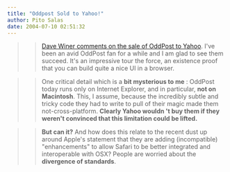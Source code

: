 ```yaml
---
title: "Oddpost Sold to Yahoo!"
author: Pito Salas
date: 2004-07-10 02:51:32
---
```


>>

>> [Dave Winer comments on the sale of OddPost to
Yahoo](<http://archive.scripting.com/2004/07/09>). I've been an avid OddPost
fan for a while and I am glad to see them succeed. It's an impressive tour the
force, an existence proof that you can build quite a nice UI in a browser.

>>

>> One critical detail which is a **bit mysterious to me** : OddPost today
runs only on Internet Explorer, and in particular, **not on Macintosh**. This,
I assume, because the incredibly subtle and tricky code they had to write to
pull of their magic made them not-cross-platform. **Clearly Yahoo wouldn 't
buy them if they weren't convinced that this limitation could be lifted.**

>>

>> **But can it?** And how does this relate to the recent dust up around
Apple's statement that they are adding (incompatible) "enhancements" to allow
Safari to be better integrated and interoperable with OSX? People are worried
about the **divergence of standards**.


